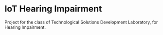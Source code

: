 # IoT Hearing Impairment
Project for the class of Technological Solutions Development Laboratory, for Hearing Impairment.
